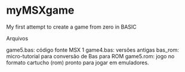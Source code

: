 # myMSXgame
My first attempt to create a game from zero in BASIC

Arquivos

game5.bas: código fonte MSX 1
game4.bas: versões antigas
bas_rom: micro-tutorial para conversão de Bas para ROM
game5.rom: jogo no formato cartucho (rom) pronto para jogar em emuladores.
